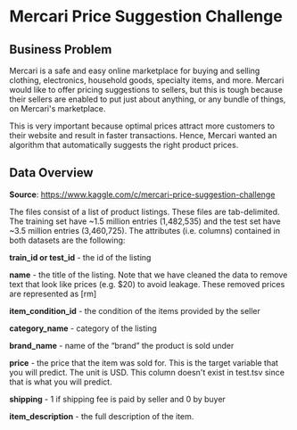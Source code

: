 # Mercari Price Suggestion Challenge
## Business Problem

Mercari is a safe and easy online marketplace for buying and selling clothing, electronics, household goods, specialty items, and more. Mercari would like to offer pricing suggestions to sellers, but this is tough because their sellers are enabled to put just about anything, or any bundle of things, on Mercari's marketplace.

This is very important because optimal prices attract more customers to their website and result in faster transactions. Hence, Mercari wanted an algorithm that automatically suggests the right product prices. 


## Data Overview

<b>Source</b>: https://www.kaggle.com/c/mercari-price-suggestion-challenge

The files consist of a list of product listings. These files are tab-delimited. The training set have ~1.5 million entries (1,482,535) and the test set have ~3.5 million entries (3,460,725). The attributes (i.e. columns) contained in both datasets are the following:

<b>train_id or test_id</b> - the id of the listing

<b>name</b> - the title of the listing. Note that we have cleaned the data to remove text that look like prices (e.g. $20) to avoid leakage. These removed prices are represented as [rm]

<b>item_condition_id</b> - the condition of the items provided by the seller

<b>category_name</b> - category of the listing

<b>brand_name</b> - name of the “brand” the product is sold under

<b>price</b> - the price that the item was sold for. This is the target variable that you will predict. The unit is USD. This column doesn't exist in test.tsv since that is what you will predict.

<b>shipping</b> - 1 if shipping fee is paid by seller and 0 by buyer

<b>item_description</b> - the full description of the item.
